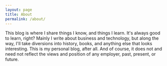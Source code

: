 ```yaml
---
layout: page
title: About
permalink: /about/
---
```


This blog is where I share things I know, and things I learn. It's always good to learn, right?
Mainly I write about business and technology, but along the way, I'll take diversions into history, books,
and anything else that looks interesting. This is my personal blog, after all. And of course,
it does not and need not reflect the views and position of any employer, past, present, or future.
